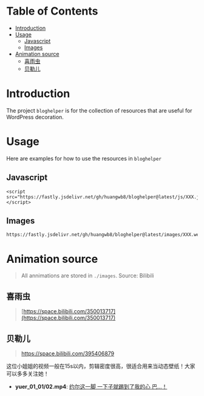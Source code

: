 # Table of Contents

- [Introduction](#Introduction)
- [Usage](#Usage)
  - [Javascript](#Javascript)
  - [Images](#Images)
- [Animation source](#Animation-source)
  - [喜雨虫](#喜雨虫)
  - [贝勒儿](#贝勒儿)

# Introduction

The project `bloghelper` is for the collection of resources that are useful for WordPress decoration.

# Usage

Here are examples for how to use the resources in `bloghelper`

## Javascript

```php+HTML
<script src="https://fastly.jsdelivr.net/gh/huangwb8/bloghelper@latest/js/XXX.js"></script>
```

## Images

```
https://fastly.jsdelivr.net/gh/huangwb8/bloghelper@latest/images/XXX.webp
```

# Animation source

> All annimations are stored in `./images`. Source: Bilibili

## 喜雨虫

> [https://space.bilibili.com/350013717](https://space.bilibili.com/350013717)

## 贝勒儿

> https://space.bilibili.com/395406879

这位小姐姐的视频一般在15s以内，剪辑密度很高，很适合用来当动态壁纸！大家可以多多关注她！

+ **yuer_01_01/02.mp4**: [约尔这一脚 一下子就踢到了我的心 巴...！](https://www.bilibili.com/video/BV1fZ4y147Ry)
